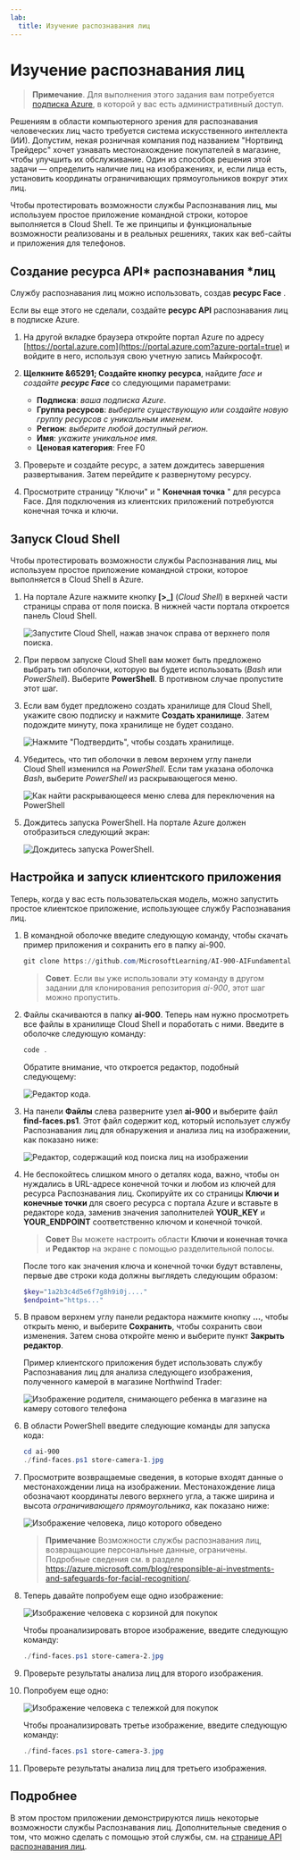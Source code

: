 ```yaml
---
lab:
  title: Изучение распознавания лиц
---
```


# Изучение распознавания лиц

> **Примечание**. Для выполнения этого задания вам потребуется [подписка Azure](https://azure.microsoft.com/free?azure-portal=true), в которой у вас есть административный доступ.

Решениям в области компьютерного зрения для распознавания человеческих лиц часто требуется система искусственного интеллекта (ИИ). Допустим, некая розничная компания под названием "Нортвинд Трейдерс" хочет узнавать местонахождение покупателей в магазине, чтобы улучшить их обслуживание. Один из способов решения этой задачи — определить наличие лиц на изображениях, и, если лица есть, установить координаты ограничивающих прямоугольников вокруг этих лиц.

Чтобы протестировать возможности службы Распознавания лиц, мы используем простое приложение командной строки, которое выполняется в Cloud Shell. Те же принципы и функциональные возможности реализованы и в реальных решениях, таких как веб-сайты и приложения для телефонов.

## Создание ресурса API* распознавания *лиц

Службу распознавания лиц можно использовать, создав **ресурс Face** .

Если вы еще этого не сделали, создайте **ресурс API** распознавания лиц в подписке Azure.

1. На другой вкладке браузера откройте портал Azure по адресу [https://portal.azure.com](https://portal.azure.com?azure-portal=true) и войдите в него, используя свою учетную запись Майкрософт.

1. **Щелкните &65291; Создайте кнопку ресурса**, найдите *face и создайте **ресурс Face*** со следующими параметрами:
    - **Подписка**: *ваша подписка Azure*.
    - **Группа ресурсов**: *выберите существующую или создайте новую группу ресурсов с уникальным именем*.
    - **Регион**: *выберите любой доступный регион*.
    - **Имя**: *укажите уникальное имя*.
    - **Ценовая категория**: Free F0

1. Проверьте и создайте ресурс, а затем дождитесь завершения развертывания. Затем перейдите к развернутому ресурсу.

1. Просмотрите страницу "Ключи" и " **Конечная точка** " для ресурса Face. Для подключения из клиентских приложений потребуются конечная точка и ключи.

## Запуск Cloud Shell

Чтобы протестировать возможности службы Распознавания лиц, мы используем простое приложение командной строки, которое выполняется в Cloud Shell в Azure. 

1. На портале Azure нажмите кнопку **[>_]** (*Cloud Shell*) в верхней части страницы справа от поля поиска. В нижней части портала откроется панель Cloud Shell. 

    ![Запустите Cloud Shell, нажав значок справа от верхнего поля поиска.](media/create-face-solutions/powershell-portal-guide-1.png)

1. При первом запуске Cloud Shell вам может быть предложено выбрать тип оболочки, которую вы будете использовать (*Bash* или *PowerShell*). Выберите **PowerShell**. В противном случае пропустите этот шаг.  

1. Если вам будет предложено создать хранилище для Cloud Shell, укажите свою подписку и нажмите **Создать хранилище**. Затем подождите минуту, пока хранилище не будет создано.

    ![Нажмите "Подтвердить", чтобы создать хранилище.](media/create-face-solutions/powershell-portal-guide-2.png)       

1. Убедитесь, что тип оболочки в левом верхнем углу панели Cloud Shell изменился на *PowerShell*. Если там указана оболочка *Bash*, выберите *PowerShell* из раскрывающегося меню.

    ![Как найти раскрывающееся меню слева для переключения на PowerShell](media/create-face-solutions/powershell-portal-guide-3.png) 

1. Дождитесь запуска PowerShell. На портале Azure должен отобразиться следующий экран:  

    ![Дождитесь запуска PowerShell.](media/create-face-solutions/powershell-prompt.png)

## Настройка и запуск клиентского приложения

Теперь, когда у вас есть пользовательская модель, можно запустить простое клиентское приложение, использующее службу Распознавания лиц.

1. В командной оболочке введите следующую команду, чтобы скачать пример приложения и сохранить его в папку ai-900.

    ```PowerShell
    git clone https://github.com/MicrosoftLearning/AI-900-AIFundamentals ai-900
    ```

    > **Совет**. Если вы уже использовали эту команду в другом задании для клонирования репозитория *ai-900*, этот шаг можно пропустить.

1. Файлы скачиваются в папку **ai-900**. Теперь нам нужно просмотреть все файлы в хранилище Cloud Shell и поработать с ними. Введите в оболочке следующую команду:

     ```PowerShell
    code .
    ```

    Обратите внимание, что откроется редактор, подобный следующему: 

    ![Редактор кода.](media/create-face-solutions/powershell-portal-guide-4.png) 

1. На панели **Файлы** слева разверните узел **ai-900** и выберите файл **find-faces.ps1**. Этот файл содержит код, который использует службу Распознавания лиц для обнаружения и анализа лиц на изображении, как показано ниже:

    ![Редактор, содержащий код поиска лиц на изображении](media/create-face-solutions/find-faces-code.png)

1. Не беспокойтесь слишком много о деталях кода, важно, чтобы он нуждались в URL-адресе конечной точки и любом из ключей для ресурса Распознавания лиц. Скопируйте их со страницы **Ключи и конечные точки** для своего ресурса с портала Azure и вставьте в редакторе кода, заменив значения заполнителей **YOUR_KEY** и **YOUR_ENDPOINT** соответственно ключом и конечной точкой.

    > **Совет** Вы можете настроить области **Ключи и конечная точка** и **Редактор** на экране с помощью разделительной полосы.

    После того как значения ключа и конечной точки будут вставлены, первые две строки кода должны выглядеть следующим образом:

    ```PowerShell
    $key="1a2b3c4d5e6f7g8h9i0j...."    
    $endpoint="https..."
    ```

1. В правом верхнем углу панели редактора нажмите кнопку **...**, чтобы открыть меню, и выберите **Сохранить**, чтобы сохранить свои изменения. Затем снова откройте меню и выберите пункт **Закрыть редактор**.

    Пример клиентского приложения будет использовать службу Распознавания лиц для анализа следующего изображения, полученного камерой в магазине Northwind Trader:

    ![Изображение родителя, снимающего ребенка в магазине на камеру сотового телефона](media/create-face-solutions/store-camera-1.jpg)

1. В области PowerShell введите следующие команды для запуска кода:

    ```PowerShell
    cd ai-900
    ./find-faces.ps1 store-camera-1.jpg
    ```

1. Просмотрите возвращаемые сведения, в которые входят данные о местонахождении лица на изображении. Местонахождение лица обозначают координаты левого верхнего угла, а также ширина и высота *ограничивающего прямоугольника*, как показано ниже:

    ![Изображение человека, лицо которого обведено](media/create-face-solutions/store-camera-1-face.jpg)

    >**Примечание** Возможности службы распознавания лиц, возвращающие персональные данные, ограничены. Подробные сведения см. в разделе https://azure.microsoft.com/blog/responsible-ai-investments-and-safeguards-for-facial-recognition/.

1. Теперь давайте попробуем еще одно изображение:

    ![Изображение человека с корзиной для покупок](media/create-face-solutions/store-camera-2.jpg)

    Чтобы проанализировать второе изображение, введите следующую команду:

    ```PowerShell
    ./find-faces.ps1 store-camera-2.jpg
    ```

1. Проверьте результаты анализа лиц для второго изображения.

1. Попробуем еще одно:

    ![Изображение человека с тележкой для покупок](media/create-face-solutions/store-camera-3.jpg)

    Чтобы проанализировать третье изображение, введите следующую команду:

    ```PowerShell
    ./find-faces.ps1 store-camera-3.jpg
    ```

1. Проверьте результаты анализа лиц для третьего изображения.

## Подробнее

В этом простом приложении демонстрируются лишь некоторые возможности службы Распознавания лиц. Дополнительные сведения о том, что можно сделать с помощью этой службы, см. на [странице API распознавания лиц](https://azure.microsoft.com/en-us/products/cognitive-services/vision-services).
